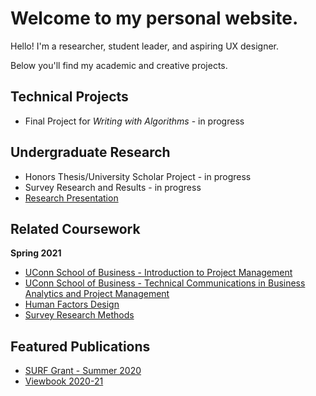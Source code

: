 # Welcome to my personal website.

Hello! I'm a researcher, student leader, and aspiring UX designer.

Below you'll find my academic and creative projects.

## Technical Projects
* Final Project for *Writing with Algorithms* - in progress

## Undergraduate Research
* Honors Thesis/University Scholar Project - in progress
* Survey Research and Results - in progress
* [Research Presentation](https://github.com/jenifervg/jenifervg.github.io/blob/main/Fall%202020%20Presentation.pdf)

## Related Coursework
**Spring 2021**
* [UConn School of Business - Introduction to Project Management](https://gradcatalog.uconn.edu/course-descriptions/course/OPIM/5270/)
* [UConn School of Business - Technical Communications in Business Analytics and Project Management](https://gradcatalog.uconn.edu/course-descriptions/course/OPIM/5601/)
* [Human Factors Design](https://catalog.uconn.edu/directory-of-courses/course/PSYC/3601/)
* [Survey Research Methods](https://catalog.uconn.edu/directory-of-courses/course/PP/2100)

## Featured Publications
* [SURF Grant - Summer 2020](https://history.uconn.edu/2020/05/22/jenifer-gaitan-hist-stamford-awarded-surf-grant/)
* [Viewbook 2020-21](https://admissions.uconn.edu/sites/default/files/2020-21-viewbook.pdf#page=16)
